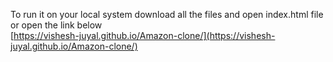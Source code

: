 To run it on your local system download all the files and open index.html file <br> or open the link below <br> \[https://vishesh-juyal.github.io/Amazon-clone/](https://vishesh-juyal.github.io/Amazon-clone/)
